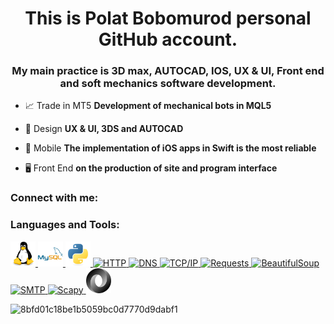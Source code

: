<h1 align="center">This is Polat Bobomurod personal GitHub account.</h1>
<h3 align="center">My main practice is 3D max, AUTOCAD, IOS, UX & UI, Front end and soft mechanics software development.</h3>

- 📈 Trade in MT5 **Development of mechanical bots in MQL5**

- 🎨 Design **UX & UI, 3DS and AUTOCAD**

- 📱 Mobile **The implementation of iOS apps in Swift is the most reliable**

- 🖥 Front End **on the production of site and program interface**

<h3 align="left">Connect with me:</h3>
<p align="left">
</p>

<h3 align="left">Languages and Tools:</h3>
<p align="left"> 
  <a href="https://www.linux.org/" target="_blank" rel="noreferrer"> 
    <img src="https://raw.githubusercontent.com/devicons/devicon/master/icons/linux/linux-original.svg" alt="linux" width="40" height="40"/> 
  </a> 
  <a href="https://www.mysql.com/" target="_blank" rel="noreferrer"> 
    <img src="https://raw.githubusercontent.com/devicons/devicon/master/icons/mysql/mysql-original-wordmark.svg" alt="mysql" width="40" height="40"/> 
  </a> 
  <a href="https://www.python.org" target="_blank" rel="noreferrer"> 
    <img src="https://raw.githubusercontent.com/devicons/devicon/master/icons/python/python-original.svg" alt="python" width="40" height="40"/> 
  </a> 
  <!-- Additional Tools -->
  <a href="https://developer.mozilla.org" target="_blank" rel="noreferrer"> 
    <img src="https://upload.wikimedia.org/wikipedia/commons/thumb/3/37/HTML5_logo_and_wordmark.svg/2048px-HTML5_logo_and_wordmark.svg.png" alt="HTTP" width="40" height="40"/> 
  </a>
  <a href="https://www.cloudflare.com/learning/dns/what-is-dns/" target="_blank" rel="noreferrer"> 
    <img src="https://upload.wikimedia.org/wikipedia/commons/4/4e/DNS_logo.svg" alt="DNS" width="40" height="40"/> 
  </a>
  <a href="https://en.wikipedia.org/wiki/Internet_protocol_suite" target="_blank" rel="noreferrer"> 
    <img src="https://upload.wikimedia.org/wikipedia/commons/thumb/6/6f/Tcpip-47x30.svg/1024px-Tcpip-47x30.svg.png" alt="TCP/IP" width="40" height="40"/> 
  </a>
  <a href="https://requests.readthedocs.io" target="_blank" rel="noreferrer"> 
    <img src="https://raw.githubusercontent.com/psf/requests/main/requests/resources/requests-logo.png" alt="Requests" width="40" height="40"/> 
  </a>
  <a href="https://www.crummy.com/software/BeautifulSoup/" target="_blank" rel="noreferrer"> 
    <img src="https://www.crummy.com/software/BeautifulSoup/bs4/doc/_images/bs-logo.png" alt="BeautifulSoup" width="40" height="40"/> 
  </a>
  <a href="https://www.rfc-editor.org/info/rfc5321" target="_blank" rel="noreferrer"> 
    <img src="https://upload.wikimedia.org/wikipedia/commons/thumb/2/2b/Simple_Mail_Transfer_Protocol.svg/1280px-Simple_Mail_Transfer_Protocol.svg.png" alt="SMTP" width="40" height="40"/> 
  </a>
  <a href="https://scapy.net/" target="_blank" rel="noreferrer"> 
    <img src="https://scapy.net/img/scapy.png" alt="Scapy" width="40" height="40"/> 
  </a>
  <a href="https://www.json.org/json-en.html" target="_blank" rel="noreferrer"> 
    <img src="https://raw.githubusercontent.com/github/explore/main/topics/json/json.png" alt="JSON" width="40" height="40"/> 
  </a>
</p>

![8bfd01c18be1b5059bc0d7770d9dabf1](https://github.com/user-attachments/assets/0ed7ec30-9a51-4cbd-8353-6bd45eff44cb)
